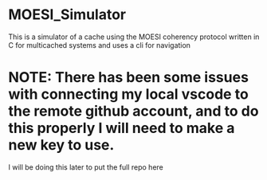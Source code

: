# MOESI_Simulator
This is a simulator of a cache using the MOESI coherency protocol written in C for multicached systems and uses a cli for navigation
# NOTE: There has been some issues with connecting my local vscode to the remote github account, and to do this properly I will need to make a new key to use. 
I will be doing this later to put the full repo here
